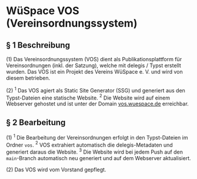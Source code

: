 # WüSpace VOS (Vereinsordnungssystem)

## § 1 Beschreibung

(1) Das Vereinsordnungssystem (VOS) dient als Publikationsplattform für Vereinsordnungen (inkl. der Satzung), welche mit delegis / Typst erstellt wurden. Das VOS ist ein Projekt des Vereins WüSpace e. V. und wird von diesem betrieben.

(2) $^1$ Das VOS agiert als Static Site Generator (SSG) und generiert aus den Typst-Dateien eine statische Website. $^2$ Die Website wird auf einem Webserver gehostet und ist unter der Domain [vos.wuespace.de](https://vos.wuespace.de) erreichbar.

## § 2 Bearbeitung

(1) $^1$ Die Bearbeitung der Vereinsordnungen erfolgt in den Typst-Dateien im Ordner `vos`. $^2$ VOS extrahiert automatisch die delegis-Metadaten und generiert daraus die Website. $^3$ Die Website wird bei jedem Push auf den `main`-Branch automatisch neu generiert und auf dem Webserver aktualisiert.

(2) Das VOS wird vom Vorstand gepflegt.
